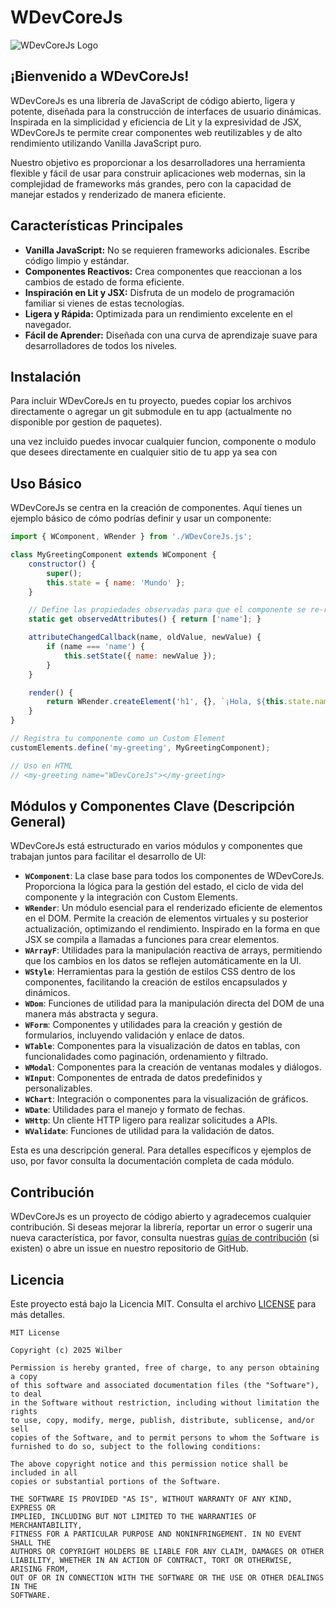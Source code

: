 # WDevCoreJs

![WDevCoreJs Logo](https://raw.githubusercontent.com/Wilber1987/SSMP/main/UI/wwwroot/WDevCoreJs/WSite/Media/logos/WDevCoreJs.svg)

## ¡Bienvenido a WDevCoreJs!

WDevCoreJs es una librería de JavaScript de código abierto, ligera y potente, diseñada para la construcción de interfaces de usuario dinámicas. Inspirada en la simplicidad y eficiencia de Lit y la expresividad de JSX, WDevCoreJs te permite crear componentes web reutilizables y de alto rendimiento utilizando Vanilla JavaScript puro.

Nuestro objetivo es proporcionar a los desarrolladores una herramienta flexible y fácil de usar para construir aplicaciones web modernas, sin la complejidad de frameworks más grandes, pero con la capacidad de manejar estados y renderizado de manera eficiente.

## Características Principales

*   **Vanilla JavaScript:** No se requieren frameworks adicionales. Escribe código limpio y estándar.
*   **Componentes Reactivos:** Crea componentes que reaccionan a los cambios de estado de forma eficiente.
*   **Inspiración en Lit y JSX:** Disfruta de un modelo de programación familiar si vienes de estas tecnologías.
*   **Ligera y Rápida:** Optimizada para un rendimiento excelente en el navegador.
*   **Fácil de Aprender:** Diseñada con una curva de aprendizaje suave para desarrolladores de todos los niveles.

## Instalación

Para incluir WDevCoreJs en tu proyecto, puedes copiar los archivos directamente o agregar un git submodule en tu app (actualmente no disponible por gestion de paquetes).

una vez incluido puedes invocar cualquier funcion, componente o modulo que desees directamente en cualquier sitio de tu app ya sea con 

## Uso Básico

WDevCoreJs se centra en la creación de componentes. Aquí tienes un ejemplo básico de cómo podrías definir y usar un componente:

```javascript
import { WComponent, WRender } from './WDevCoreJs.js';

class MyGreetingComponent extends WComponent {
    constructor() {
        super();
        this.state = { name: 'Mundo' };
    }

    // Define las propiedades observadas para que el componente se re-renderice cuando cambien
    static get observedAttributes() { return ['name']; }

    attributeChangedCallback(name, oldValue, newValue) {
        if (name === 'name') {
            this.setState({ name: newValue });
        }
    }

    render() {
        return WRender.createElement('h1', {}, `¡Hola, ${this.state.name}!`);
    }
}

// Registra tu componente como un Custom Element
customElements.define('my-greeting', MyGreetingComponent);

// Uso en HTML
// <my-greeting name="WDevCoreJs"></my-greeting>
```

## Módulos y Componentes Clave (Descripción General)

WDevCoreJs está estructurado en varios módulos y componentes que trabajan juntos para facilitar el desarrollo de UI:

*   **`WComponent`**: La clase base para todos los componentes de WDevCoreJs. Proporciona la lógica para la gestión del estado, el ciclo de vida del componente y la integración con Custom Elements.
*   **`WRender`**: Un módulo esencial para el renderizado eficiente de elementos en el DOM. Permite la creación de elementos virtuales y su posterior actualización, optimizando el rendimiento. Inspirado en la forma en que JSX se compila a llamadas a funciones para crear elementos.
*   **`WArrayF`**: Utilidades para la manipulación reactiva de arrays, permitiendo que los cambios en los datos se reflejen automáticamente en la UI.
*   **`WStyle`**: Herramientas para la gestión de estilos CSS dentro de los componentes, facilitando la creación de estilos encapsulados y dinámicos.
*   **`WDom`**: Funciones de utilidad para la manipulación directa del DOM de una manera más abstracta y segura.
*   **`WForm`**: Componentes y utilidades para la creación y gestión de formularios, incluyendo validación y enlace de datos.
*   **`WTable`**: Componentes para la visualización de datos en tablas, con funcionalidades como paginación, ordenamiento y filtrado.
*   **`WModal`**: Componentes para la creación de ventanas modales y diálogos.
*   **`WInput`**: Componentes de entrada de datos predefinidos y personalizables.
*   **`WChart`**: Integración o componentes para la visualización de gráficos.
*   **`WDate`**: Utilidades para el manejo y formato de fechas.
*   **`WHttp`**: Un cliente HTTP ligero para realizar solicitudes a APIs.
*   **`WValidate`**: Funciones de utilidad para la validación de datos.

Esta es una descripción general. Para detalles específicos y ejemplos de uso, por favor consulta la documentación completa de cada módulo.

## Contribución

WDevCoreJs es un proyecto de código abierto y agradecemos cualquier contribución. Si deseas mejorar la librería, reportar un error o sugerir una nueva característica, por favor, consulta nuestras [guías de contribución](CONTRIBUTING.md) (si existen) o abre un issue en nuestro repositorio de GitHub.

## Licencia

Este proyecto está bajo la Licencia MIT. Consulta el archivo [LICENSE](LICENSE) para más detalles.

```
MIT License

Copyright (c) 2025 Wilber

Permission is hereby granted, free of charge, to any person obtaining a copy
of this software and associated documentation files (the "Software"), to deal
in the Software without restriction, including without limitation the rights
to use, copy, modify, merge, publish, distribute, sublicense, and/or sell
copies of the Software, and to permit persons to whom the Software is
furnished to do so, subject to the following conditions:

The above copyright notice and this permission notice shall be included in all
copies or substantial portions of the Software.

THE SOFTWARE IS PROVIDED "AS IS", WITHOUT WARRANTY OF ANY KIND, EXPRESS OR
IMPLIED, INCLUDING BUT NOT LIMITED TO THE WARRANTIES OF MERCHANTABILITY,
FITNESS FOR A PARTICULAR PURPOSE AND NONINFRINGEMENT. IN NO EVENT SHALL THE
AUTHORS OR COPYRIGHT HOLDERS BE LIABLE FOR ANY CLAIM, DAMAGES OR OTHER
LIABILITY, WHETHER IN AN ACTION OF CONTRACT, TORT OR OTHERWISE, ARISING FROM,
OUT OF OR IN CONNECTION WITH THE SOFTWARE OR THE USE OR OTHER DEALINGS IN THE
SOFTWARE.
